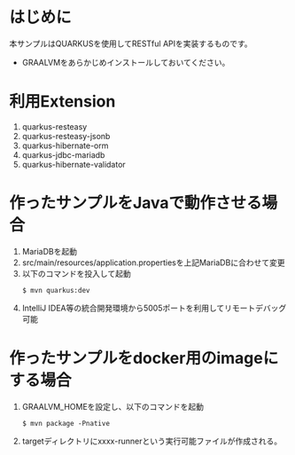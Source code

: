 # はじめに
本サンプルはQUARKUSを使用してRESTful APIを実装するものです。

* GRAALVMをあらかじめインストールしておいてください。

# 利用Extension
1. quarkus-resteasy
1. quarkus-resteasy-jsonb
1. quarkus-hibernate-orm
1. quarkus-jdbc-mariadb
1. quarkus-hibernate-validator

# 作ったサンプルをJavaで動作させる場合
1. MariaDBを起動
1. src/main/resources/application.propertiesを上記MariaDBに合わせて変更
1. 以下のコマンドを投入して起動
    ```
    $ mvn quarkus:dev
    ```
1. IntelliJ IDEA等の統合開発環境から5005ポートを利用してリモートデバッグ可能

# 作ったサンプルをdocker用のimageにする場合
1. GRAALVM_HOMEを設定し、以下のコマンドを起動
    ```
    $ mvn package -Pnative
    ```
1. targetディレクトリにxxxx-runnerという実行可能ファイルが作成される。